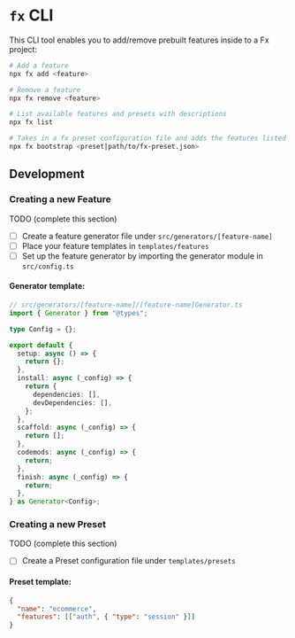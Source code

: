 # `fx` CLI

This CLI tool enables you to add/remove prebuilt features inside to a Fx project:

```bash
# Add a feature
npx fx add <feature>

# Remove a feature
npx fx remove <feature>

# List available features and presets with descriptions
npx fx list

# Takes in a fx preset configuration file and adds the features listed
npx fx bootstrap <preset|path/to/fx-preset.json>
```

## Development

### Creating a new Feature

TODO (complete this section)

- [ ] Create a feature generator file under `src/generators/[feature-name]`
- [ ] Place your feature templates in `templates/features`
- [ ] Set up the feature generator by importing the generator module in `src/config.ts`

#### Generator template:

```ts
// src/generators/[feature-name]/[feature-name]Generator.ts
import { Generator } from "@types";

type Config = {};

export default {
  setup: async () => {
    return {};
  },
  install: async (_config) => {
    return {
      dependencies: [],
      devDependencies: [],
    };
  },
  scaffold: async (_config) => {
    return [];
  },
  codemods: async (_config) => {
    return;
  },
  finish: async (_config) => {
    return;
  },
} as Generator<Config>;
```

### Creating a new Preset

TODO (complete this section)

- [ ] Create a Preset configuration file under `templates/presets`

#### Preset template:

```json
{
  "name": "ecommerce",
  "features": [["auth", { "type": "session" }]]
}
```
